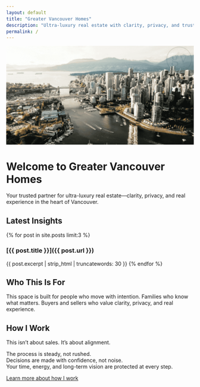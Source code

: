 ```yaml
---
layout: default
title: "Greater Vancouver Homes"
description: "Ultra-luxury real estate with clarity, privacy, and trusted experience in Greater Vancouver."
permalink: /
---
```


<div class="hero">
  <img src="/assets/images/hero.png" alt="Vancouver skyline" class="hero-img">
  <h1>Welcome to Greater Vancouver Homes</h1>
  <p>Your trusted partner for ultra-luxury real estate—clarity, privacy, and real experience in the heart of Vancouver.</p>
</div>

## Latest Insights

{% for post in site.posts limit:3 %}
### [{{ post.title }}]({{ post.url }})
{{ post.excerpt | strip_html | truncatewords: 30 }}
{% endfor %}

## Who This Is For

This space is built for people who move with intention. Families who know what matters. Buyers and sellers who value clarity, privacy, and real experience.

## How I Work

This isn’t about sales. It’s about alignment.

The process is steady, not rushed.  
Decisions are made with confidence, not noise.  
Your time, energy, and long-term vision are protected at every step.

[Learn more about how I work](/how-i-get-results/)
